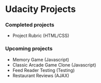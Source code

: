 # Udacity Projects

 ### Completed projects
 - Project Rubric (HTML/CSS)

 ### Upcoming projects
 - Memory Game (Javascript)
 - Classic Arcade Game Clone (Javascript)
 - Feed Reader Testing (Testing)
 - Restaurant Reviews (AJAX)

